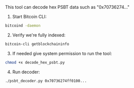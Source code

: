 This tool can decode hex PSBT data such as "0x70736274..."

1. Start Bitcoin CLI:
```bash
bitcoind -daemon
```
2. Verify we're fully indexed:
```bash
bitcoin-cli getblockchaininfo
```
3. If needed give system permission to run the tool:
```bash
chmod +x decode_hex_psbt.py
```
4. Run decoder:
```bash
./psbt_decoder.py 0x70736274ff0100...
```